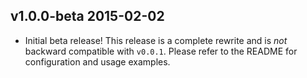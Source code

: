 ## v1.0.0-beta 2015-02-02

* Initial beta release! This release is a complete rewrite and is *not* backward
  compatible with `v0.0.1`. Please refer to the README for configuration and
  usage examples.
